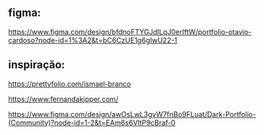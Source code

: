 ## figma:

https://www.figma.com/design/bfdnoFTYGJdILqJ0erIftW/portfolio-otavio-cardoso?node-id=1%3A2&t=bC6CzUE1g6gIwU22-1

## inspiração:

https://prettyfolio.com/ismael-branco

https://www.fernandakipper.com/

https://www.figma.com/design/awOsLwL3gvW7fnBo9FLuat/Dark-Portfolio-(Community)?node-id=1-2&t=EAm6s6VltP9cBraf-0